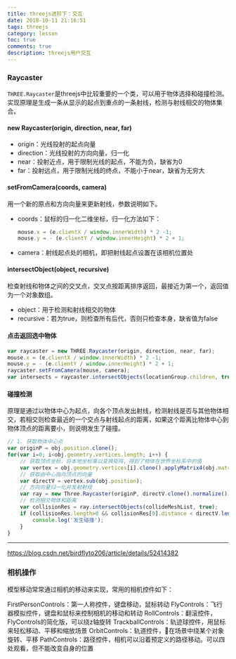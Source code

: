 ```yaml
---
title: threejs进阶下：交互
date: 2018-10-11 21:16:51
tags: threejs
category: lesson
toc: true
comments: true
description: threejs用户交互
---
```


### Raycaster

`THREE.Raycaster`是threejs中比较重要的一个类，可以用于物体选择和碰撞检测。实现原理是生成一条从显示的起点到重点的一条射线，检测与射线相交的物体集合。    

#### new Raycaster(origin, direction, near, far)

- origin：光线投射的起点向量
- direction：光线投射的方向向量，归一化
- near：投射近点，用于限制光线的起点，不能为负，缺省为0
- far：投射远点，用于限制光线的终点，不能小于near，缺省为无穷大

#### setFromCamera(coords, camera)

用一个新的原点和方向向量来更新射线，参数说明如下。

- coords：鼠标的归一化二维坐标，归一化方法如下：
    ```JavaScript
    mouse.x = (e.clientX / window.innerWidth) * 2 -1;
    mouse.y = - (e.clientY / window.innerHeight) * 2 + 1;
    ```
- camera：射线起点处的相机，即把射线起点设置在该相机位置处

#### intersectObject(object, recursive)
检查射线和物体之间的交叉点，交叉点按距离排序返回，最接近为第一个，返回值为一个对象数组。
- object：用于检测和射线相交的物体
- recursive：若为true，则检查所有后代，否则只检查本身，缺省值为false

#### 点击返回选中物体
```JavaScript
var raycaster = new THREE.Raycaster(origin, direction, near, far);
mouse.x = (e.clientX / window.innerWidth) * 2 -1;
mouse.y = - (e.clientY / window.innerHeight) * 2 + 1;
raycaster.setFromCamera(mouse, camera);
var intersects = raycaster.intersectObjects(locationGroup.children, true);    
```

#### 碰撞检测
原理是通过以物体中心为起点，向各个顶点发出射线，检测射线是否与其他物体相交，若相交则检查最近的一个交点与射线起点的距离，如果这个距离比物体中心到物体顶点的距离要小，则说明发生了碰撞。
```JavaScript
// 1. 获取物体中心点
var originP = obj.position.clone(); 
for(var i=0; i<obj.geometry.vertices.length; i++) {
    // 获取顶点坐标，将本地坐标乘以变换矩阵，得到了物体在世界坐标系中的值
    var vertex = obj.geometry.vertices[i].clone().applyMatrix4(obj.matrix);
    // 获取由中心指向顶点的向量
    var directV = vertex.sub(obj.position);
    // 方向向量归一化并发射射线
    var ray = new Three.Raycaster(originP, directV.clone().normalize());
    // 检测相交物体和距离
    var collisionRes = ray.intersectObjects(collideMeshList, true);
    if (collisionRes.length>0 && collisionRes[0].distance < directV.length() ) {
        console.log('发生碰撞');
    }
}
```

***

https://blog.csdn.net/birdflyto206/article/details/52414382
### 相机操作

模型移动常常通过相机的移动来实现，常用的相机控件如下：   

FirstPersonControls：第一人称控件，键盘移动，鼠标转动 
FlyControls：飞行器模拟控件，键盘和鼠标来控制相机的移动和转动 
RollControls：翻滚控件，FlyControls的简化版，可以绕z轴旋转 
TrackballControls：轨迹球控件，用鼠标来轻松移动、平移和缩放场景 
OrbitControls：轨道控件，在场景中绕某个对象旋转、平移
PathControls：路径控件，相机可以沿着预定义的路径移动。可以四处观看，但不能改变自身的位置
